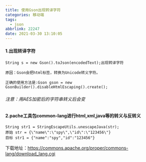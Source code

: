 ```yaml
---
title: 使用Gson出现转译字符
categories: 移动端
tags:
  - json
abbrlink: 22247
date: 2021-03-30 13:10:05
---
```

#### 1.出现转译字符    
    
    String s = new Gson().toJson(encodedText);出现转译字符
    
    原因：Gson会把html标签，转换为Unicode转义字符。
    
    正确的使用方法是:Gson gson = new GsonBuilder().disableHtmlEscaping().create();
######    注意：用AES加密后的字符串转义后会变
    
    
#### 2.pache工具包common-lang进行html,xml,java等的转义与反转义
```
String str1 = StringEscapeUtils.unescapeJava(str);
原始 str = {\"name\":\"spy\",\"id\":\"123456\"}
目标 str1 = {"name":"spy","id":"123456"}
```
下载地址：https://commons.apache.org/proper/commons-lang/download_lang.cgi
